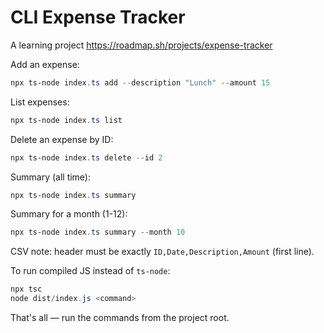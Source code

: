 # CLI Expense Tracker 
A learning project 
https://roadmap.sh/projects/expense-tracker

Add an expense:

```powershell
npx ts-node index.ts add --description "Lunch" --amount 15
```

List expenses:

```powershell
npx ts-node index.ts list
```

Delete an expense by ID:

```powershell
npx ts-node index.ts delete --id 2
```

Summary (all time):

```powershell
npx ts-node index.ts summary
```

Summary for a month (1-12):

```powershell
npx ts-node index.ts summary --month 10
```

CSV note: header must be exactly `ID,Date,Description,Amount` (first line).

To run compiled JS instead of `ts-node`:

```powershell
npx tsc
node dist/index.js <command>
```

That's all — run the commands from the project root.
